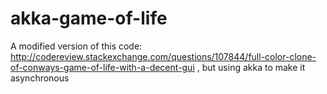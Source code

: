 # akka-game-of-life
A modified version of this code: http://codereview.stackexchange.com/questions/107844/full-color-clone-of-conways-game-of-life-with-a-decent-gui  , but using akka to make it asynchronous
